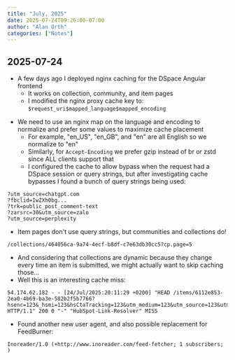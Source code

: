 ```yaml
---
title: "July, 2025"
date: 2025-07-24T09:26:00-07:00
author: "Alan Orth"
categories: ["Notes"]
---
```


## 2025-07-24

- A few days ago I deployed nginx caching for the DSpace Angular frontend
  - It works on collection, community, and item pages
  - I modified the nginx proxy cache key to: `$request_uri$mapped_language$mapped_encoding`

<!--more-->

- We need to use an nginx map on the language and encoding to normalize and prefer some values to maximize cache placement
  - For example, "en_US", "en_GB", and "en" are all English so we normalize to "en"
  - Similarly, for `Accept-Encoding` we prefer gzip instead of br or zstd since ALL clients support that
  - I configured the cache to allow bypass when the request had a DSpace session or query strings, but after investigating cache bypasses I found a bunch of query strings being used:

```
?utm_source=chatgpt.com
?fbclid=IwZXh0bg...
?trk=public_post_comment-text
?zarsrc=30&utm_source=zalo
?utm_source=perplexity
```

- Item pages don't use query strings, but communities and collections do!

```
/collections/464056ca-9a74-4ecf-b8df-c7e63db30cc5?cp.page=5
```

- And considering that collections are dynamic because they change every time an item is submitted, we might actually want to skip caching those...
- Well this is an interesting cache miss:

```
54.174.62.182 - - [24/Jul/2025:20:11:29 +0200] "HEAD /items/6112e853-2ea0-4b69-ba3e-582b2f5b7766?hsenc=123&_hsmi=123&hsCtaTracking=123&utm_medium=123&utm_source=123&utm_campaign=1231111111111111111111111111111111111111111111111111111111111111111111111111111111111111111111111111 HTTP/1.1" 200 0 "-" "HubSpot-Link-Resolver" MISS
```

- Found another new user agent, and also possible replacement for FeedBurner:

```
Inoreader/1.0 (+http://www.inoreader.com/feed-fetcher; 1 subscribers; )
```

<!-- vim: set sw=2 ts=2: -->
